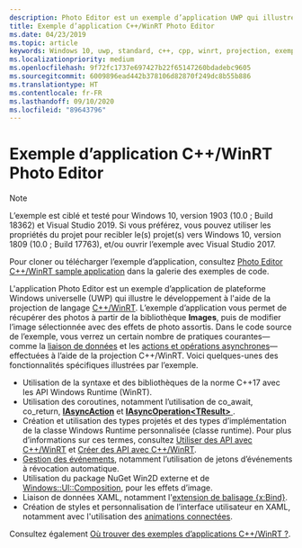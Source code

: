 ```yaml
---
description: Photo Editor est un exemple d’application UWP qui illustre le développement à l’aide de la projection de langage C++/WinRT. L’exemple d’application vous permet de récupérer des photos à partir de la bibliothèque Images, puis de modifier l’image sélectionnée avec des effets de photo assortis.
title: Exemple d’application C++/WinRT Photo Editor
ms.date: 04/23/2019
ms.topic: article
keywords: Windows 10, uwp, standard, c++, cpp, winrt, projection, exemple, application, photo, éditeur
ms.localizationpriority: medium
ms.openlocfilehash: 9f72fc1737e697427b22f65147260bdadebc9605
ms.sourcegitcommit: 6009896ead442b378106d82870f249dc8b55b886
ms.translationtype: HT
ms.contentlocale: fr-FR
ms.lasthandoff: 09/10/2020
ms.locfileid: "89643796"
---
```

# <a name="photo-editor-cwinrt-sample-application"></a>Exemple d’application C++/WinRT Photo Editor

> [!NOTE]
> L’exemple est ciblé et testé pour Windows 10, version 1903 (10.0 ; Build 18362) et Visual Studio 2019. Si vous préférez, vous pouvez utiliser les propriétés du projet pour recibler le(s) projet(s) vers Windows 10, version 1809 (10.0 ; Build 17763), et/ou ouvrir l’exemple avec Visual Studio 2017.

Pour cloner ou télécharger l’exemple d’application, consultez [Photo Editor C++/WinRT sample application](/samples/microsoft/windows-appsample-photo-editor/photo-editor-cwinrt-sample-application/) dans la galerie des exemples de code.

L'application Photo Editor est un exemple d’application de plateforme Windows universelle (UWP) qui illustre le développement à l'aide de la projection de langage [C++/WinRT](intro-to-using-cpp-with-winrt.md). L’exemple d’application vous permet de récupérer des photos à partir de la bibliothèque **Images**, puis de modifier l’image sélectionnée avec des effets de photo assortis. Dans le code source de l’exemple, vous verrez un certain nombre de pratiques courantes&mdash;comme la [liaison de données](binding-property.md) et les [actions et opérations asynchrones](concurrency.md)&mdash;effectuées à l’aide de la projection C++/WinRT. Voici quelques-unes des fonctionnalités spécifiques illustrées par l’exemple.

- Utilisation de la syntaxe et des bibliothèques de la norme C++17 avec les API Windows Runtime (WinRT).
- Utilisation des coroutines, notamment l’utilisation de co_await, co_return, [**IAsyncAction**](/uwp/api/windows.foundation.iasyncaction) et [**IAsyncOperation&lt;TResult&gt;** ](/uwp/api/windows.foundation.iasyncoperation-1).
- Création et utilisation des types projetés et des types d’implémentation de la classe Windows Runtime personnalisée (classe runtime). Pour plus d’informations sur ces termes, consultez [Utiliser des API avec C++/WinRT](consume-apis.md) et [Créer des API avec C++/WinRT](author-apis.md).
- [Gestion des événements](handle-events.md), notamment l’utilisation de jetons d’événements à révocation automatique.
- Utilisation du package NuGet Win2D externe et de [Windows::UI::Composition](/uwp/api/windows.ui.composition), pour les effets d’image.
- Liaison de données XAML, notamment l'[extension de balisage {x:Bind}](../xaml-platform/x-bind-markup-extension.md).
- Création de styles et personnalisation de l’interface utilisateur en XAML, notamment avec l'utilisation des [animations connectées](../design/motion/connected-animation.md).

Consultez également [Où trouver des exemples d’applications C++/WinRT ?](/windows/uwp/cpp-and-winrt-apis/faq#where-can-i-find-cwinrt-sample-apps).